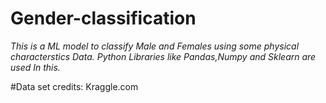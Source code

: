 # Gender-classification

*This is a ML model to classify Male and Females using some physical characterstics Data.*
*Python Libraries like Pandas,Numpy and Sklearn are used In this.*

#Data set credits: Kraggle.com

